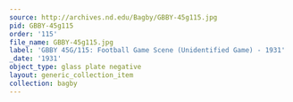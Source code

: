 ```yaml
---
source: http://archives.nd.edu/Bagby/GBBY-45g115.jpg
pid: GBBY-45g115
order: '115'
file_name: GBBY-45g115.jpg
label: 'GBBY 45G/115: Football Game Scene (Unidentified Game) - 1931'
_date: '1931'
object_type: glass plate negative
layout: generic_collection_item
collection: bagby
---
```

